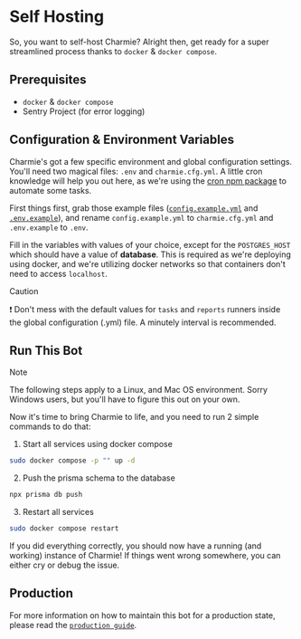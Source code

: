 # Self Hosting

So, you want to self-host Charmie? Alright then, get ready for a super streamlined process thanks to `docker` & `docker compose`.

## Prerequisites

- `docker` & `docker compose`
- Sentry Project (for error logging)

## Configuration & Environment Variables

Charmie's got a few specific environment and global configuration settings. You'll need two magical files: `.env` and `charmie.cfg.yml`. A little cron knowledge will help you out here, as we're using the [cron npm package](https://www.npmjs.com/package/cron) to automate some tasks.

First things first, grab those example files ([`config.example.yml`](/config.example.yml) and [`.env.example`](/.env.example)), and rename `config.example.yml` to `charmie.cfg.yml` and `.env.example` to `.env`.

Fill in the variables with values of your choice, except for the `POSTGRES_HOST` which should have a value of **database**. This is required as we're deploying using docker, and we're utilizing docker networks so that containers don't need to access `localhost`.

> [!CAUTION]
> ❗ Don't mess with the default values for `tasks` and `reports` runners inside the global configuration (.yml) file. A minutely interval is recommended.

## Run This Bot

> [!NOTE]
> The following steps apply to a Linux, and Mac OS environment. Sorry Windows users, but you'll have to figure this out on your own.

Now it's time to bring Charmie to life, and you need to run 2 simple commands to do that:

1. Start all services using docker compose

```bash
sudo docker compose -p "" up -d
```

2. Push the prisma schema to the database

```bash
npx prisma db push
```

3. Restart all services

```bash
sudo docker compose restart
```

If you did everything correctly, you should now have a running (and working) instance of Charmie!
If things went wrong somewhere, you can either cry or debug the issue.

## Production

For more information on how to maintain this bot for a production state, please read the [`production guide`](/documentation/Production.md).
